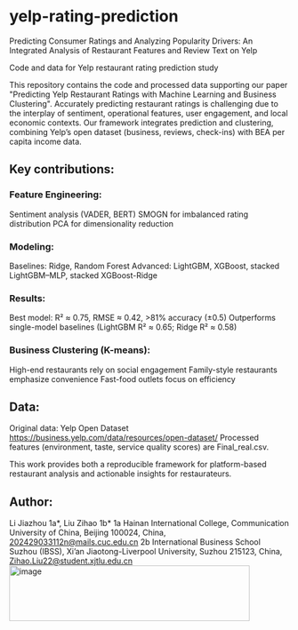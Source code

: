 # yelp-rating-prediction
Predicting Consumer Ratings and Analyzing Popularity Drivers: An Integrated Analysis of Restaurant Features and Review Text on Yelp

Code and data for Yelp restaurant rating prediction study

This repository contains the code and processed data supporting our paper "Predicting Yelp Restaurant Ratings with Machine Learning and Business Clustering".
Accurately predicting restaurant ratings is challenging due to the interplay of sentiment, operational features, user engagement, and local economic contexts. Our framework integrates prediction and clustering, combining Yelp’s open dataset (business, reviews, check-ins) with BEA per capita income data.

## Key contributions:

### Feature Engineering:
Sentiment analysis (VADER, BERT)
SMOGN for imbalanced rating distribution
PCA for dimensionality reduction

### Modeling:
Baselines: Ridge, Random Forest
Advanced: LightGBM, XGBoost, stacked LightGBM–MLP, stacked XGBoost-Ridge

### Results:
Best model: R² ≈ 0.75, RMSE ≈ 0.42, >81% accuracy (±0.5)
Outperforms single-model baselines (LightGBM R² ≈ 0.65; Ridge R² ≈ 0.58)

### Business Clustering (K-means):
High-end restaurants rely on social engagement
Family-style restaurants emphasize convenience
Fast-food outlets focus on efficiency

## Data:
Original data: Yelp Open Dataset https://business.yelp.com/data/resources/open-dataset/
Processed features (environment, taste, service quality scores) are Final_real.csv. 

This work provides both a reproducible framework for platform-based restaurant analysis and actionable insights for restaurateurs.

## Author:
Li Jiazhou 1a*, Liu Zihao 1b*
1a Hainan International College, Communication University of China, Beijing 100024, China, 202429033112n@mails.cuc.edu.cn
2b International Business School Suzhou (IBSS), Xi’an Jiaotong-Liverpool University, Suzhou 215123, China, Zihao.Liu22@student.xjtlu.edu.cn
<img width="432" height="100" alt="image" src="https://github.com/user-attachments/assets/fa6e8821-6b04-4faf-93e3-d5756de595e5" />

